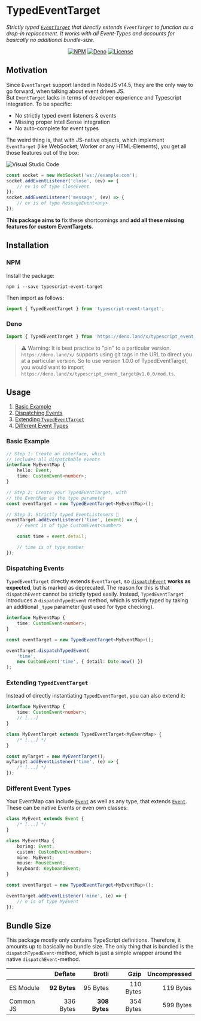 # TypedEventTarget

_Strictly typed [`EventTarget`](https://developer.mozilla.org/en-US/docs/Web/API/EventTarget) that directly extends `EventTarget` to function as a drop-in replacement. It works with all Event-Types and accounts for basically no additional bundle-size._

<div align="center">

[![NPM](https://img.shields.io/npm/v/typescript-event-target?style=flat-square)](https://npmjs.com/package/typescript-event-target)
[![Deno](https://img.shields.io/badge/available%20on-deno.land/x-lightgrey.svg?logo=deno&labelColor=black&style=flat-square)](https://deno.land/x/typescript_event_target/)
[![License](https://img.shields.io/github/license/derzade/typescript-event-target?style=flat-square)](/LICENSE)

</div>

## Motivation

Since `EventTarget` support landed in NodeJS v14.5, they are the only way to go forward, when talking about event driven JS.  
But `EventTarget` lacks in terms of developer experience and Typescript integration. To be specific:

-   No strictly typed event listeners & events
-   Missing proper IntelliSense integration
-   No auto-complete for event types

The weird thing is, that with JS-native objects, which implement `EventTarget` (like WebSocket, Worker or any HTML-Elements), you get all those features out of the box:

![Visual Studio Code](https://user-images.githubusercontent.com/12705416/197210563-c1be6c36-b016-4ef2-9ece-c149294f0bd1.png)

```ts
const socket = new WebSocket('ws://example.com');
socket.addEventListener('close', (ev) => {
    // ev is of type CloseEvent
});
socket.addEventListener('message', (ev) => {
    // ev is of type MessageEvent<any>
});
```

**This package aims to** fix these shortcomings and **add all these missing features for custom EventTargets**.

## Installation

### NPM

Install the package:

```
npm i --save typescript-event-target
```

Then import as follows:

```ts
import { TypedEventTarget } from 'typescript-event-target';
```

### Deno

```ts
import { TypedEventTarget } from 'https://deno.land/x/typescript_event_target/mod.ts';
```

> :warning: Warning: It is best practice to "pin" to a particular version. `https://deno.land/x/` supports using git tags in the URL to direct you at a particular version. So to use version 1.0.0 of TypedEventTarget, you would want to import `https://deno.land/x/typescript_event_target@v1.0.0/mod.ts`.

## Usage

1. [Basic Example](#basic-example)
1. [Dispatching Events](#dispatching-events)
1. [Extending `TypedEventTarget`](#extending-typedeventtarget)
1. [Different Event Types](#different-event-types)

### Basic Example

```ts
// Step 1: Create an interface, which
// includes all dispatchable events
interface MyEventMap {
    hello: Event;
    time: CustomEvent<number>;
}

// Step 2: Create your TypedEventTarget, with
// the EventMap as the type parameter
const eventTarget = new TypedEventTarget<MyEventMap>();

// Step 3: Strictly typed EventListeners 🎉
eventTarget.addEventListener('time', (event) => {
    // event is of type CustomEvent<number>

    const time = event.detail;

    // time is of type number
});
```

### Dispatching Events

`TypedEventTarget` directly extends `EventTarget`, so [`dispatchEvent`](https://developer.mozilla.org/en-US/docs/Web/API/EventTarget/dispatchEvent) **works as expected**, but is marked as deprecated. The reason for this is that `dispatchEvent` cannot be strictly typed easily. Instead, `TypedEventTarget` introduces a `dispatchTypedEvent` method, which is strictly typed by taking an additional `_type` parameter (just used for type checking).

```ts
interface MyEventMap {
    time: CustomEvent<number>;
}

const eventTarget = new TypedEventTarget<MyEventMap>();

eventTarget.dispatchTypedEvent(
    'time',
    new CustomEvent('time', { detail: Date.now() })
);
```

### Extending `TypedEventTarget`

Instead of directly instantiating `TypedEventTarget`, you can also extend it:

```ts
interface MyEventMap {
    time: CustomEvent<number>;
    // [...]
}

class MyEventTarget extends TypedEventTarget<MyEventMap> {
    /* [...] */
}

const myTarget = new MyEventTarget();
myTarget.addEventListener('time', (e) => {
    /* [...] */
});
```

### Different Event Types

Your EventMap can include [`Event`](https://developer.mozilla.org/en-US/docs/Web/API/Event) as well as any type, that extends [`Event`](https://developer.mozilla.org/en-US/docs/Web/API/Event). These can be native Events or even own classes:

```ts
class MyEvent extends Event {
    /* [...] */
}

class MyEventMap {
    boring: Event;
    custom: CustomEvent<number>;
    mine: MyEvent;
    mouse: MouseEvent;
    keyboard: KeyboardEvent;
}

const eventTarget = new TypedEventTarget<MyEventMap>();

eventTarget.addEventListener('mine', (e) => {
    // e is of type MyEvent
});
```

## Bundle Size

This package mostly only contains TypeScript definitions. Therefore, it amounts up to basically no bundle size. The only thing that is bundled is the `dispatchTypedEvent`-method, which is just a simple wrapper around the native `dispatchEvent`-method.

|           |      Deflate |        Brotli |      Gzip | Uncompressed |
| --------- | -----------: | ------------: | --------: | -----------: |
| ES Module | **92 Bytes** |      95 Bytes | 110 Bytes |    119 Bytes |
| Common JS |    336 Bytes | **308 Bytes** | 354 Bytes |    599 Bytes |
